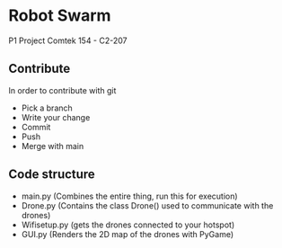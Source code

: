 # Robot Swarm
P1 Project
Comtek 154 - C2-207

## Contribute
In order to contribute with git
* Pick a branch
* Write your change
* Commit
* Push
* Merge with main

## Code structure

- main.py       (Combines the entire thing, run this for execution)
- Drone.py      (Contains the class Drone() used to communicate with the drones)
- Wifisetup.py  (gets the drones connected to your hotspot)
- GUI.py        (Renders the 2D map of the drones with PyGame)

